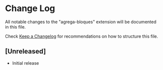 # Change Log

All notable changes to the "agrega-bloques" extension will be documented in this file.

Check [Keep a Changelog](http://keepachangelog.com/) for recommendations on how to structure this file.

## [Unreleased]

- Initial release
